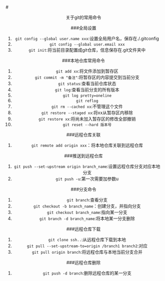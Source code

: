 #<center>关于git的常用命令

###全局设置
1. `git config --global user.name xxx`:设置全局用户名，保存在./.gitconfig
2. `git config --global user.email xxx`
3. `git init`:将当前目录配置成git仓库，信息保存在.git文件夹中

###本地仓库常用命令
1. `git add xx`:将文件添加到暂存区
2. `git commit -m "备注"`:将暂存区的内容提交到当前分支
3. `git status`:查看当前仓库状态
4. `git log`:查看当前分支的所有版本
5. `git log pretty=oneline`
6. `git reflog`
7. `git rm --cached xx`:不管理这个文件
8. `git restore --staged xx`:将xx从暂存区内移除
9. `git restore xx`:将尚未加入暂存区的修改全部撤销
10. `git reset --hard 版本号`



###远程仓库关联
1. `git remote add origin xxx`：将本地仓库关联到远程仓库
   
###推送到远程仓库
1. `git push --set-upstream origin branch_name`:设置远程仓库分支对应本地分支
2. `git push -u`:第一次需要加参数u


###分支命令
1. `git branch`:查看分支
2. `git checkout -b branch_name`：创建分支，并指向分支
3. `git checkout branch_name`:指向某一分支
4. `git branch -d branch_name`:将本地某一分支删除

###远程仓库下载
1. `git clone ssh..`:从远程仓库下载到本地
2. `git pull --set-upstream-to=origin /branch1 branch2`:对应
3. `git pull origin branch`:将远程仓库与本地当前分支合并

###远程仓库删除
1. `git push -d branch`:删除远程仓库的某一分支
   